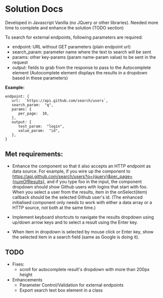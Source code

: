 # Solution Docs

Developed in Javascript Vanilla (no JQuery or other libraries). Needed more time to complete and enhance the solution (TODO section)

To search for external endpoints, following parameters are required:

- endpoint: URL without GET parameters (plain endpoint url)
- search_param: parameter name where the text to search will be sent
- params: other key-params (param name-param value) to be sent in the request
- output: fields to grab from the response to pass to the Autocomplete element (Autocomplete element displays the results in a dropdown based in these parameters)

**Example:**

```
endpoint: {
   url:  `https://api.github.com/search/users`,
   search_param:  "q",
   params: {
      per_page:  10,
   },
   output: {
      text_param:  "login",
      value_param:  "id",
   },
}
```

## Met requirements:

- Enhance the component so that it also accepts an HTTP endpoint as data source. For example, if you wire up the component to https://api.github.com/search/users?q={query}&per_page={numOfResults}, and if you type foo in the input, the component dropdown should show Github users with logins that start with foo. When you select a user from the results, item in the onSelect(item) callback should be the selected Github user's id. (The enhanced initialised component only needs to work with either a data array or a HTTP source, not both at the same time.)

- Implement keyboard shortcuts to navigate the results dropdown using up/down arrow keys and to select a result using the Enter key.

- When item in dropdown is selected by mouse click or Enter key, show the selected item in a search field (same as Google is doing it).

## TODO

- Fixes:
  - scroll for autocomplete result's dropdown with more than 200px height
- Enhancements
  - Parameter Control/Validation for external endpoints
  - Export search text box element in a class
